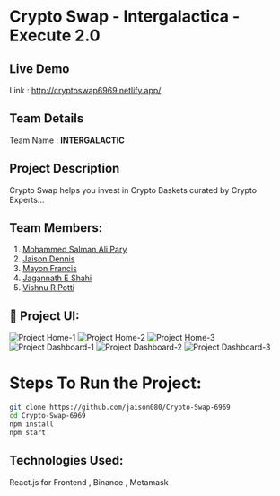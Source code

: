# Crypto Swap - Intergalactica - Execute 2.0

## Live Demo

Link : http://cryptoswap6969.netlify.app/

## Team Details

Team Name : <b>INTERGALACTIC</b>

## Project Description

Crypto Swap helps you invest in Crypto Baskets curated by Crypto Experts...

## Team Members:

1. [Mohammed Salman Ali Pary](https://github.com/salmanpary)
2. [Jaison Dennis](https://github.com/jaison080)
3. [Mayon Francis](https://github.com/Mayon-Francis)
4. [Jagannath E Shahi](https://github.com/Jagannathes)
5. [Vishnu R Potti](https://github.com/Vishnurr2k01)

## 🔧 Project UI:

![Project Home-1](https://github.com/jaison080/Crypto-Swap-6969/blob/master/images/img.png)
![Project Home-2](https://github.com/jaison080/Crypto-Swap-6969/blob/master/images/img1.png)
![Project Home-3](https://github.com/jaison080/Crypto-Swap-6969/blob/master/images/img2.png)
![Project Dashboard-1](https://github.com/jaison080/Crypto-Swap-6969/blob/master/images/img3.png)
![Project Dashboard-2](https://github.com/jaison080/Crypto-Swap-6969/blob/master/images/img4.png)
![Project Dashboard-3](https://github.com/jaison080/Crypto-Swap-6969/blob/master/images/img5.png)

# Steps To Run the Project:

```bash
git clone https://github.com/jaison080/Crypto-Swap-6969
cd Crypto-Swap-6969
npm install
npm start
```

## Technologies Used:

React.js for Frontend , Binance , Metamask
